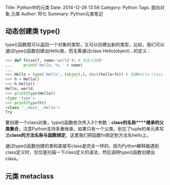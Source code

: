 Title: Python中的元类
Date: 2014-12-26 13:56
Category: Python
Tags: 面向对象,元类
Author: 阿七
Summary: Python元类笔记


## 动态创建类 type()

type()函数既可以返回一个对象的类型，又可以创建出新的类型，比如，我们可以通过type()函数创建出Hello类，而无需通过class Hello(object)...的定义：

```python
>>> def fn(self, name='world'): # 先定义函数
...     print('Hello, %s.' % name)
...
>>> Hello = type('Hello', (object,), dict(hello=fn)) # 创建Hello class
>>> h = Hello()
>>> h.hello()
Hello, world.
>>> print(type(Hello))
<type 'type'>
>>> print(type(h))
<class '__main__.Hello'>
Try
```

要创建一个class对象，type()函数依次传入3个参数：**class的名称****继承的父类集合**，注意Python支持多重继承，如果只有一个父类，别忘了tuple的单元素写法**class的方法名称与函数绑定**，这里我们把函数fn绑定到方法名hello上。

通过type()函数创建的类和直接写class是完全一样的，因为Python解释器遇到class定义时，仅仅是扫描一下class定义的语法，然后调用type()函数创建出class。 

## 元类 metaclass
